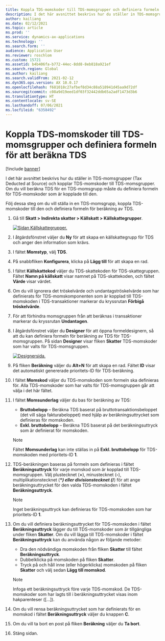 ```yaml
---
title: Koppla TDS-momskoder till TDS-momsgrupper och definiera formeln för att beräkna TDS
description: I det här avsnittet beskrivs hur du ställer in TDS-momsgrupper (Tax Deducted at Source) och kopplar TDS-momskoder till TDS-momsgrupper. Om du vill beräkna TDS för en TDS-momsgrupp måste du definiera formeln för TDS-momskoder som är kopplade till den.
author: kailiang
ms.date: 02/12/2021
ms.topic: article
ms.prod: ''
ms.service: dynamics-ax-applications
ms.technology: ''
ms.search.form: ''
audience: Application User
ms.reviewer: roschlom
ms.custom: 15721
ms.assetid: b4b406fa-b772-44ec-8dd8-8eb818a921ef
ms.search.region: Global
ms.author: kailiang
ms.search.validFrom: 2021-02-12
ms.dyn365.ops.version: AX 10.0.17
ms.openlocfilehash: f681018c27afbef8d34c88a518941d45aa9d72df
ms.sourcegitcommit: c08a9d19eed1df03f32442ddb65a2adf1473d3b6
ms.translationtype: HT
ms.contentlocale: sv-SE
ms.lasthandoff: 07/06/2021
ms.locfileid: "6358492"
---
```

# <a name="attach-tds-tax-codes-to-tds-tax-groups-and-define-the-formula-for-calculating-tds"></a>Koppla TDS-momskoder till TDS-momsgrupper och definiera formeln för att beräkna TDS

[!include [banner](../includes/banner.md)]

I det här avsnittet beskrivs hur du ställer in TDS-momsgrupper (Tax Deducted at Source) och kopplar TDS-momskoder till TDS-momsgrupper. Om du vill beräkna TDS för en TDS-momsgrupp måste du definiera formeln för TDS-momskoder som är kopplade till den.

Följ dessa steg om du vill ställa in en TDS-momsgrupp, koppla TDS-momskoder till den och definiera formeln för beräkning av TDS.

1. Gå till **Skatt \> Indirekta skatter \> Källskatt \> Källskattegrupper**.

    [![Sidan Källskattegrupper.](./media/apac-ind-TDS-29.png)](./media/apac-ind-TDS-29.png)

2. I åtgärdsfönstret väljer du **Ny** för att skapa en källskattegrupp för TDS och anger den information som krävs.
3. I fältet **Momstyp**, välj **TDS**.
4. På snabbfliken **Konfigurera**, klicka på **Lägg till** för att skapa en rad.
5. I fältet **Källskattekod** väljer du TDS-skattekoden för TDS-skattegruppen. Fältet **Namn på källskatt** visar namnet på TDS-skattekoden, och fältet **Värde** visar värdet.
6. Om du vill ignorera det tröskelvärde och undantagströskelvärde som har definierats för TDS-momskomponenten som är kopplad till TDS-momskoden i TDS-transaktioner markerar du kryssrutan **Förbigå tröskelvärde**.
7. För att förhindra momsgruppen från att beräknas i transaktioner markerar du kryssrutan **Undantagen**.
8. I åtgärdsfönstret väljer du **Designer** för att öppna formeldesignern, så att du kan definiera formeln för beräkning av TDS för TDS-momsgruppen. På sidan **Designer** visar fliken **Skatter** TDS-momskoder som har valts för TDS-momsgruppen.

    [![Designersida.](./media/apac-ind-TDS-30.png)](./media/apac-ind-TDS-30.png)

9. På fliken **Beräkning** väljer du **Alt+N** för att skapa en rad. Fältet **ID** visar det automatiskt genererade prioritets-ID för TDS-beräkning.
10. I fältet **Momskod** väljer du TDS-momskoden som formeln ska definieras för. Alla TDS-momskoder som har valts för TDS-momsgruppen går att välja i det här fältet.
11. I fältet **Momsunderlag** väljer du bas för beräkning av TDS:

    - **Bruttobelopp** – Beräkna TDS baserat på bruttotransaktionsbeloppet (det vill säga fakturabeloppet) med hjälp av beräkningsuttrycket som definieras för momskoden.
    - **Exkl. bruttobelopp** – Beräkna TDS baserat på det beräkningsuttryck som är definierat för momskoden.

    > [!NOTE]
    > Fältet **Momsunderlag** kan inte ställas in på **Exkl. bruttobelopp** för TDS-momskoden med prioritets-ID **1**.

12. TDS-beräkningen baseras på formeln som definieras i fältet **Beräkningsuttryck** för varje momskod som är kopplad till TDS-momsgruppen. Välj plustecknet (**+**), minustecknet (**-**), multiplikationstecknet (**\**_) eller divisionstecknet (_*/**) för att ange beräkningsuttrycket för den valda TDS-momskoden i fältet **Beräkningsuttryck**.

    > [!NOTE]
    > Inget beräkningsuttryck kan definieras för TDS-momskoden som har prioritets-ID **1**.

13. Om du vill definiera beräkningsuttrycket för TDS-momskoden i fältet **Beräkningsuttryck** lägger du till TDS-momskoder som är tillgängliga under fliken **Skatter**. Om du vill lägga till TDS-momskoder i fältet **Beräkningsuttryck** kan du använda någon av följande metoder:

    - Dra den nödvändiga momskoden från fliken **Skatter** till fältet **Beräkningsuttryck**.
    - Dubbelklicka på momskoden på fliken **Skatter**.
    - Tryck på och håll inne (eller högerklicka) momskoden på fliken **Skatter** och välj sedan **Lägg till momskod**.

    > [!NOTE]
    > Infoga ett beräkningsuttryck före varje TDS-momskod. De TDS-momskoder som har lagts till i beräkningsuttrycket visas inom hakparenteser (\[...\]).

14. Om du vill rensa beräkningsuttrycket som har definierats för en momskod i fältet **Beräkningsuttryck** väljer du knappen **C**.
15. Om du vill ta bort en post på fliken **Beräkning** väljer du **Ta bort**.
16. Stäng sidan.

